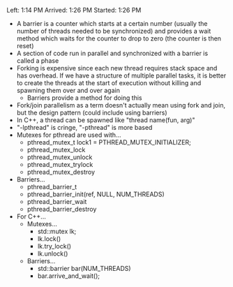 Left: 1:14 PM
Arrived: 1:26 PM
Started: 1:26 PM

* A barrier is a counter which starts at a certain number (usually the number of threads needed to be synchronized) and provides a wait method which waits for the counter to drop to zero (the counter is then reset)
* A section of code run in parallel and synchronized with a barrier is called a phase
* Forking is expensive since each new thread requires stack space and has overhead. If we have a structure of multiple parallel tasks, it is better to create the threads at the start of execution without killing and spawning them over and over again
	* Barriers provide a method for doing this
* Fork/join parallelism as a term doesn't actually mean using fork and join, but the design pattern (could include using barriers)
* In C++, a thread can be spawned like "thread name(fun, arg)"
* "-lpthread" is cringe, "-pthread" is more based
* Mutexes for pthread are used with...
	* pthread_mutex_t lock1 = PTHREAD_MUTEX_INITIALIZER;
	* pthread_mutex_lock
	* pthread_mutex_unlock
	* pthread_mutex_trylock
	* pthread_mutex_destroy
* Barriers...
	* pthread_barrier_t
	* pthread_barrier_init(ref, NULL, NUM_THREADS)
	* pthread_barrier_wait
	* pthread_barrier_destroy
* For C++...
	* Mutexes...
		* std::mutex lk;
		* lk.lock()
		* lk.try_lock()
		* lk.unlock()
	* Barriers...
		* std::barrier bar(NUM_THREADS)
		* bar.arrive_and_wait();